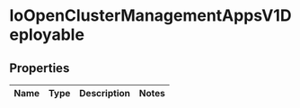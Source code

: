 
# IoOpenClusterManagementAppsV1Deployable

## Properties
Name | Type | Description | Notes
------------ | ------------- | ------------- | -------------



